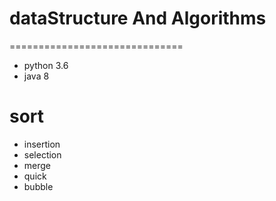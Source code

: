# dataStructure And Algorithms
==============================

* python 3.6
* java 8

sort
====
* insertion
* selection
* merge
* quick
* bubble